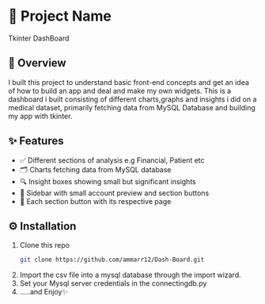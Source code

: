 # 🚀 Project Name
Tkinter DashBoard

## 🧠 Overview
I built this project to understand basic front-end concepts and get an idea of how to build an app and deal
and make my own widgets. This is a dashboard i built consisting of different charts,graphs and insights i did on
a medical dataset, primarily fetching data from MySQL Database and building my app with tkinter.


## ✨ Features
- ✅ Different sections of analysis e.g Financial, Patient etc
- 🗂️ Charts fetching data from MySQL database
- 🔍 Insight boxes showing small but significant insights
- 🧱 Sidebar with small account preview and section buttons
- 📑 Each section button with its respective page

## ⚙️ Installation
1. Clone this repo
   ```bash
   git clone https://github.com/ammarr12/Dash-Board.git
2. Import the csv file into a mysql database through the import wizard.
3. Set your Mysql server credentials in the connectingdb.py
4. .....and Enjoy✨


